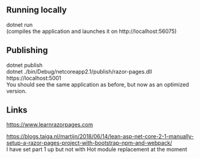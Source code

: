 ## Running locally

dotnet run<br>
(compiles the application and launches it on http://localhost:56075)

## Publishing

dotnet publish<br>
dotnet ./bin/Debug/netcoreapp2.1/publish/razor-pages.dll<br>
https://localhost:5001<br>
You should see the same application as before, but now as an optimized version.

## Links

https://www.learnrazorpages.com

https://blogs.taiga.nl/martijn/2018/06/14/lean-asp-net-core-2-1-manually-setup-a-razor-pages-project-with-bootstrap-npm-and-webpack/
<br>I have set part 1 up but not with Hot module replacement at the moment
